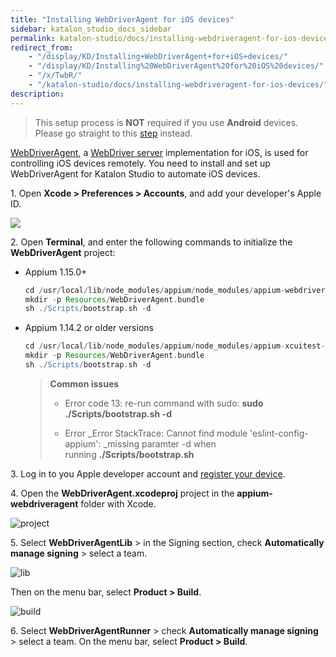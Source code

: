 ```yaml
---
title: "Installing WebDriverAgent for iOS devices"
sidebar: katalon_studio_docs_sidebar
permalink: katalon-studio/docs/installing-webdriveragent-for-ios-devices.html
redirect_from:
    - "/display/KD/Installing+WebDriverAgent+for+iOS+devices/"
    - "/display/KD/Installing%20WebDriverAgent%20for%20iOS%20devices/"
    - "/x/TwbR/"
    - "/katalon-studio/docs/installing-webdriveragent-for-ios-devices/"
description:
---
```


> This setup process is **NOT** required if you use **Android** devices. Please go straight to this [step](/pages/viewpage.action?pageId=13698548#MobileonmacOS(new)-Android) instead.

[WebDriverAgent](https://github.com/facebook/WebDriverAgent), a [WebDriver server](https://w3c.github.io/webdriver/webdriver-spec.html) implementation for iOS, is used for controlling iOS devices remotely. You need to install and set up WebDriverAgent for Katalon Studio to automate iOS devices.

1\. Open **Xcode > Preferences > Accounts**, and add your developer's Apple ID.

![](https://github.com/katalon-studio/docs-images/raw/master/katalon-studio/docs/installing-webdriveragent-for-ios-devices/image2016-12-21-153A513A4.png)

2\. Open **Terminal**, and enter the following commands to initialize the **WebDriverAgent** project:

  - Appium 1.15.0+
    ```groovy
    cd /usr/local/lib/node_modules/appium/node_modules/appium-webdriveragent
    mkdir -p Resources/WebDriverAgent.bundle
    sh ./Scripts/bootstrap.sh -d
    ```

  - Appium 1.14.2 or older versions
    ```groovy
    cd /usr/local/lib/node_modules/appium/node_modules/appium-xcuitest-driver/webdriveragent
    mkdir -p Resources/WebDriverAgent.bundle
    sh ./Scripts/bootstrap.sh -d
    ```

    > **Common issues**
    >
    > * Error code 13: re-run command with sudo: **sudo ./Scripts/bootstrap.sh -d**
    >
    > * Error _Error StackTrace: Cannot find module 'eslint-config-appium': _missing paramter -d when running **./Scripts/bootstrap.sh**

3\. Log in to you Apple developer account and [register your device](https://www.wikihow.com/Add-a-New-Device-to-Your-Apple-Developer-Portal).

4\. Open the **WebDriverAgent.xcodeproj** project in the **appium-webdriveragent** folder with Xcode.

![project](https://github.com/katalon-studio/docs-images/raw/master/katalon-studio/docs/installing-webdriveragent-for-ios-devices/project.png)

5\. Select **WebDriverAgentLib** > in the Signing section, check **Automatically manage signing** > select a team.

![lib](https://github.com/katalon-studio/docs-images/raw/master/katalon-studio/docs/installing-webdriveragent-for-ios-devices/lib.png)

Then on the menu bar, select **Product > Build**.

![build](https://github.com/katalon-studio/docs-images/raw/master/katalon-studio/docs/installing-webdriveragent-for-ios-devices/build.png)

6\. Select **WebDriverAgentRunner** > check **Automatically manage signing** > select a team. On the menu bar, select **Product > Build**.
